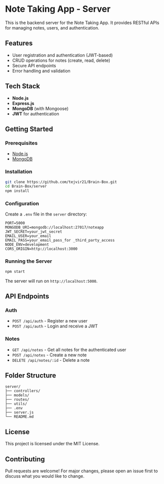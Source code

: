 # Note Taking App - Server

This is the backend server for the Note Taking App. It provides RESTful APIs for managing notes, users, and authentication.

## Features

- User registration and authentication (JWT-based)
- CRUD operations for notes (create, read, delete)
- Secure API endpoints
- Error handling and validation

## Tech Stack

- **Node.js**
- **Express.js**
- **MongoDB** (with Mongoose)
- **JWT** for authentication

## Getting Started

### Prerequisites

- [Node.js](https://nodejs.org/)
- [MongoDB](https://www.mongodb.com/)

### Installation

```bash
git clone https://github.com/tejvir21/Brain-Box.git
cd Brain-Box/server
npm install
```

### Configuration

Create a `.env` file in the `server` directory:

```env
PORT=5000
MONGODB_URI=mongodb://localhost:27017/noteapp
JWT_SECRET=your_jwt_secret
EMAIL_USER=your_email
EMAIL_PASS=your_email_pass_for _third_party_access
NODE_ENV=development
CORS_ORIGIN=http://localhost:3000
```

### Running the Server

```bash
npm start
```

The server will run on `http://localhost:5000`.

## API Endpoints

### Auth

- `POST /api/auth` - Register a new user
- `POST /api/auth` - Login and receive a JWT

### Notes

- `GET /api/notes` - Get all notes for the authenticated user
- `POST /api/notes` - Create a new note
- `DELETE /api/notes/:id` - Delete a note

## Folder Structure

```
server/
├── controllers/
├── models/
├── routes/
├── utils/
├── .env
├── server.js
└── README.md
```

## License

This project is licensed under the MIT License.

## Contributing

Pull requests are welcome! For major changes, please open an issue first to discuss what you would like to change.
